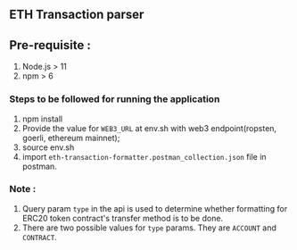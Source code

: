 ## ETH Transaction parser

## Pre-requisite :
1. Node.js > 11
2. npm > 6

### Steps to be followed for running the application
1. npm install
2. Provide the value for `WEB3_URL` at env.sh with web3 endpoint(ropsten, goerli, ethereum mainnet);
3. source env.sh 
4. import `eth-transaction-formatter.postman_collection.json` file in postman.


### Note :
1. Query param `type` in the api is used to determine whether formatting for ERC20 token contract's transfer method is to be done.
2. There are two possible values for `type` params. They are `ACCOUNT` and `CONTRACT`.
